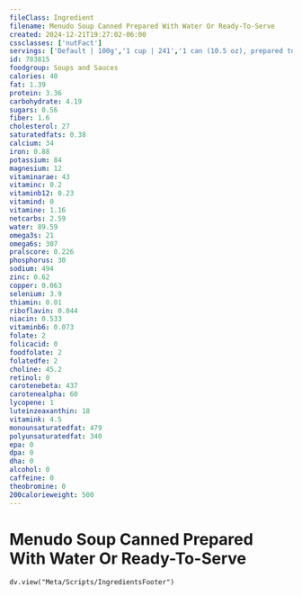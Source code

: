 ```yaml
---
fileClass: Ingredient
filename: Menudo Soup Canned Prepared With Water Or Ready-To-Serve
created: 2024-12-21T19:27:02-06:00
cssclasses: ['nutFact']
servings: ['Default | 100g','1 cup | 241','1 can (10.5 oz), prepared to directions | 586']
id: 783815
foodgroup: Soups and Sauces
calories: 40
fat: 1.39
protein: 3.36
carbohydrate: 4.19
sugars: 0.56
fiber: 1.6
cholesterol: 27
saturatedfats: 0.38
calcium: 34
iron: 0.88
potassium: 84
magnesium: 12
vitaminarae: 43
vitaminc: 0.2
vitaminb12: 0.23
vitamind: 0
vitamine: 1.16
netcarbs: 2.59
water: 89.59
omega3s: 21
omega6s: 307
pralscore: 0.226
phosphorus: 30
sodium: 494
zinc: 0.62
copper: 0.063
selenium: 3.9
thiamin: 0.01
riboflavin: 0.044
niacin: 0.533
vitaminb6: 0.073
folate: 2
folicacid: 0
foodfolate: 2
folatedfe: 2
choline: 45.2
retinol: 0
carotenebeta: 437
carotenealpha: 60
lycopene: 1
luteinzeaxanthin: 18
vitamink: 4.5
monounsaturatedfat: 479
polyunsaturatedfat: 340
epa: 0
dpa: 0
dha: 0
alcohol: 0
caffeine: 0
theobromine: 0
200calorieweight: 500
---
```


# Menudo Soup Canned Prepared With Water Or Ready-To-Serve

```dataviewjs
dv.view("Meta/Scripts/IngredientsFooter")
```